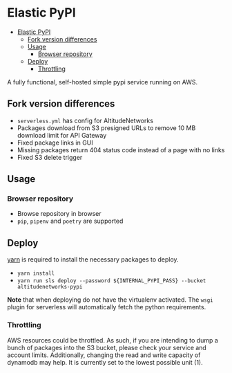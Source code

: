 # Elastic PyPI

- [Elastic PyPI](#elastic-pypi)
  - [Fork version differences](#fork-version-differences)
  - [Usage](#usage)
    - [Browser repository](#browser-repository)
  - [Deploy](#deploy)
    - [Throttling](#throttling)

A fully functional, self-hosted simple pypi service running on AWS.

## Fork version differences

- `serverless.yml` has config for AltitudeNetworks
- Packages download from S3 presigned URLs to remove 10 MB download limit for API Gateway
- Fixed package links in GUI
- Missing packages return 404 status code instead of a page with no links
- Fixed S3 delete trigger

## Usage

### Browser repository

- Browse repository in browser
- `pip`, `pipenv` and `poetry` are supported

## Deploy

[yarn](https://yarnpkg.com/lang/en/) is required to install the necessary packages to deploy.

- `yarn install`
- `yarn run sls deploy --password ${INTERNAL_PYPI_PASS} --bucket altitudenetworks-pypi`


**Note** that when deploying do not have the virtualenv activated. The `wsgi` plugin for serverless will automatically fetch the python requirements.

### Throttling

AWS resources could be throttled. As such, if you are intending to dump a bunch of packages into the S3 bucket, please check your
service and account limits. Additionally, changing the read and write capacity of dynamodb may help. It is currently set
to the lowest possible unit (1).
